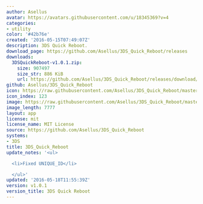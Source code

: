 ```yaml
---
author: Asellus
avatar: https://avatars.githubusercontent.com/u/18345369?v=4
categories:
- utility
color: '#42b76e'
created: '2016-05-15T07:49:07Z'
description: 3DS Quick Reboot.
download_page: https://github.com/Asellus/3DS_Quick_Reboot/releases
downloads:
  3DSQuickReboot-v1.0.1.zip:
    size: 907497
    size_str: 886 KiB
    url: https://github.com/Asellus/3DS_Quick_Reboot/releases/download/v1.0.1/3DSQuickReboot-v1.0.1.zip
github: Asellus/3DS_Quick_Reboot
icon: https://raw.githubusercontent.com/Asellus/3DS_Quick_Reboot/master/resources/icon.png
icon_index: 123
image: https://raw.githubusercontent.com/Asellus/3DS_Quick_Reboot/master/resources/banner.png
image_length: 7777
layout: app
license: mit
license_name: MIT License
source: https://github.com/Asellus/3DS_Quick_Reboot
systems:
- 3DS
title: 3DS_Quick_Reboot
update_notes: '<ul>

  <li>Fixed UNIQUE_ID</li>

  </ul>'
updated: '2016-05-18T11:55:39Z'
version: v1.0.1
version_title: 3DS Quick Reboot
---
```

